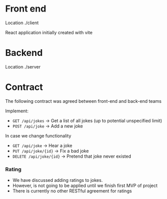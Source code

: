 # Front end

Location ./client

React application initially created with vite


# Backend

Location ./server

# Contract

The following contract was agreed between front-end and back-end teams

Implement:

* `GET /api/jokes` -> Get a list of all jokes (up to potential unspecified limit)
* `POST /api/joke` -> Add a new joke

In case we change functionality
* `GET /api/joke` -> Hear a joke
* `PUT /api/joke/{id}` -> Fix a bad joke
* `DELETE /api/joke/{id}` -> Pretend that joke never existed

### Rating
- We have discussed adding ratings to jokes.
- However, is not going to be applied until we finish first MVP of project
- There is currently no other RESTful agreement for ratings
